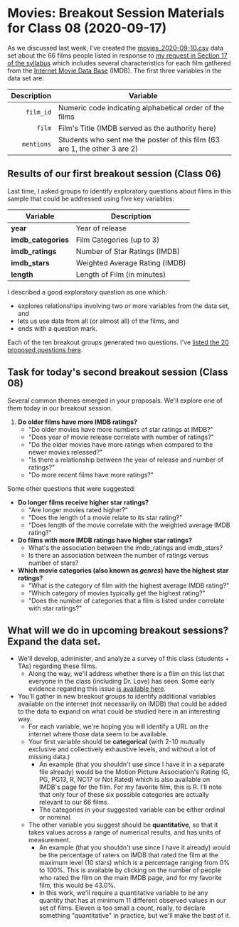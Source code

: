 # Movies: Breakout Session Materials for Class 08 (2020-09-17)

As we discussed last week, I've created the [movies_2020-09-10.csv](https://github.com/THOMASELOVE/431-2020/blob/master/classes/movies/data/movies_2020-09-10.csv) data set about the 66 films people listed in response to [my request in Section 17 of the syllabus](https://thomaselove.github.io/431-2020-syllabus/movies.html) which includes several characteristics for each film gathered from the [Internet Movie Data Base](https://www.imdb.com/) (IMDB). The first three variables in the data set are:

Description | Variable 
----------: | -------- 
`film_id` | Numeric code indicating alphabetical order of the films
`film` | Film's Title (IMDB served as the authority here)
`mentions` | Students who sent me the poster of this film (63 are 1, the other 3 are 2)

## Results of our first breakout session (Class 06)

Last time, I asked groups to identify exploratory questions about films in this sample that could be addressed using five key variables:

Variable | Description
------- | -------------------------------------------------
**year** | Year of release 
**imdb_categories** | Film Categories (up to 3) 
**imdb_ratings** | Number of Star Ratings (IMDB) 
**imdb_stars** | Weighted Average Rating (IMDB) 
**length** | Length of Film (in minutes) 

I described a good exploratory question as one which:

- explores relationships involving two or more variables from the data set, and
- lets us use data from all (or almost all) of the films, and 
- ends with a question mark.

Each of the ten breakout groups generated two questions. I've [listed the 20 proposed questions here](https://github.com/THOMASELOVE/431-2020/blob/master/classes/movies/breakout1_results.md).

## Task for today's second breakout session (Class 08)

Several common themes emerged  in your proposals. We'll explore one of them today in our breakout session.

1. **Do older films have more IMDB ratings?**
    - "Do older movies have more numbers of star ratings at IMDB?"
    - "Does year of movie release correlate with number of ratings?"
    - "Do the older movies have more ratings when compared to the newer movies released?"
    - "Is there a relationship between the year of release and number of ratings?"
    - "Do more recent films have more ratings?"

Some other questions that were suggested:

- **Do longer films receive higher star ratings?**
    - "Are longer movies rated higher?"
    - "Does the length of a movie relate to its star rating?"
    - "Does length of the movie correlate with the weighted average IMDB rating?"
- **Do films with more IMDB ratings have higher star ratings?**
    - What's the association between the imdb_ratings and imdb_stars?
    - Is there an association between the number of ratings versus number of stars?
- **Which movie categories (also known as *genres*) have the highest star ratings?**
    - "What is the category of film with the highest average IMDB rating?"
    - "Which category of movies typically get the highest rating?"
    - "Does the number of categories that a film is listed under correlate with star ratings?"

## What will we do in upcoming breakout sessions? Expand the data set. 

- We'll develop, administer, and analyze a survey of this class (students + TAs) regarding these films.
    - Along the way, we'll address whether there is a film on this list that everyone in the class (including Dr. Love) has seen. Some early evidence regarding this issue [is available here](https://github.com/THOMASELOVE/431-2020/blob/master/classes/movies/breakout1_results.md#which-is-the-first-movie-youve-all-seen-alphabetically).
- You'll gather in new breakout groups to identify additional variables available on the internet (not necessarily on IMDB) that could be added to the data to expand on what could be studied here in an interesting way. 
    - For each variable, we're hoping you will identify a URL on the internet where those data seem to be available.
    - Your first variable should be **categorical** (with 2-10 mutually exclusive and collectively exhaustive levels, and without a lot of missing data.) 
        - An example (that you shouldn't use since I have it in a separate file already) would be the Motion Picture Association's Rating (G, PG, PG13, R, NC17 or Not Rated) which is also available on IMDB's page for the film. For my favorite film, this is R. I'll note that only four of these six possible categories are actually relevant to our 66 films.
        - The categories in your suggested variable can be either ordinal or nominal.
    - The other variable you suggest should be **quantitative**, so that it takes values across a range of numerical results, and has units of measurement. 
        - An example (that you shouldn't use since I have it already) would be the percentage of raters on IMDB that rated the film at the maximum level (10 stars) which is a percentage ranging from 0% to 100%. This is available by clicking on the number of people who rated the film on the main IMDB page, and for my favorite film, this would be 43.0%.
        - In this work, we'll require a quantitative variable to be any quantity that has at minimum 11 different observed values in our set of films. Eleven is too small a count, really, to declare something "quantitative" in practice, but we'll make the best of it.

